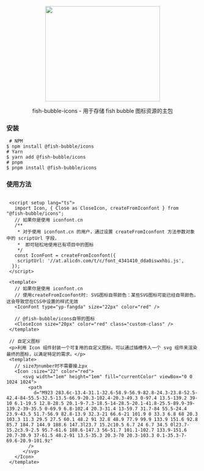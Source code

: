 <!--
 * @Date: 2023-12-30 11:43:31
 * @Description: Modify here please
-->
<p align="center">
  <img width="300px" height="250px" src="https://cdn.yupaowang.com/yupao_pc/images/pl/fish-bubble-design-logo.png">
</p>

<p align="center">fish-bubble-icons - 用于存储 fish bubble 图标资源的主包</p>

### 安装

```shell
 # NPM
$ npm install @fish-bubble/icons
# Yarn
$ yarn add @fish-bubble/icons
# pnpm
$ pnpm install @fish-bubble/icons
```

### 使用方法

```shell

 <script setup lang="ts">
   import Icon, { Close as CloseIcon, createFromIconfont } from "@fish-bubble/icons";
   // 如果你是使用 iconfont.cn
   /**
    * 对于使用 iconfont.cn 的用户，通过设置 createFromIconfont 方法参数对象中的 scriptUrl 字段，
    *  即可轻松地使用已有项目中的图标
    */
   const IconFont = createFromIconfont({
    scriptUrl: '//at.alicdn.com/t/c/font_4341410_dda0iswxhbi.js',
  });
 </script>

 <template>
   // 如果你是使用 iconfont.cn
   // 使用createFromIconfont时: SVG图标自带颜色：某些SVG图标可能已经自带颜色，这会导致您在CSS中设置的样式无效
   <IconFont type="yp-fangda" size="22px" color="red" />

   // @fish-bubble/icons自带的图标
   <CloseIcon size="20px" color="red" class="custom-class" />
 </template>

 // 自定义图标
 <p>利用 Icon 组件封装一个可复用的自定义图标。可以通过插槽传入一个 svg 组件来渲染最终的图标，以满足特定的需求。</p>
 <template>
   // size为number时不需要接上px
   <Icon :size="22" color="red">
      <svg width="1em" height="1em" fill="currentColor" viewBox="0 0 1024 1024">
        <path
          d="M923 283.6c-13.4-31.1-32.6-58.9-56.9-82.8-24.3-23.8-52.5-42.4-84-55.5-32.5-13.5-66.9-20.3-102.4-20.3-49.3 0-97.4 13.5-139.2 39-10 6.1-19.5 12.8-28.5 20.1-9-7.3-18.5-14-28.5-20.1-41.8-25.5-89.9-39-139.2-39-35.5 0-69.9 6.8-102.4 20.3-31.4 13-59.7 31.7-84 55.5-24.4 23.9-43.5 51.7-56.9 82.8-13.9 32.3-21 66.6-21 101.9 0 33.3 6.8 68 20.3 103.3 11.3 29.5 27.5 60.1 48.2 91 32.8 48.9 77.9 99.9 133.9 151.6 92.8 85.7 184.7 144.9 188.6 147.3l23.7 15.2c10.5 6.7 24 6.7 34.5 0l23.7-15.2c3.9-2.5 95.7-61.6 188.6-147.3 56-51.7 101.1-102.7 133.9-151.6 20.7-30.9 37-61.5 48.2-91 13.5-35.3 20.3-70 20.3-103.3 0.1-35.3-7-69.6-20.9-101.9z"
        />
      </svg>
   </Icon>
 </template>
```
